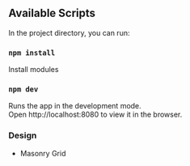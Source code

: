 
## Available Scripts

In the project directory, you can run:

### `npm install`

Install modules

### `npm dev`

Runs the app in the development mode.<br>
Open http://localhost:8080 to view it in the browser.

### Design
 - Masonry Grid